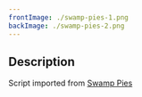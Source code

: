 ```yaml
---
frontImage: ./swamp-pies-1.png
backImage: ./swamp-pies-2.png
---
```


## Description

Script imported from [Swamp Pies](https://botc-scripts.azurewebsites.net/script/6573/1.0.0)
